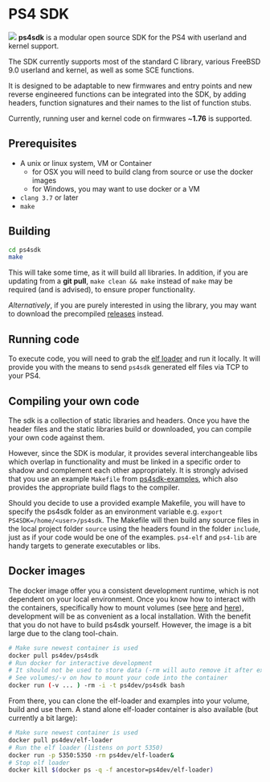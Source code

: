 # PS4 SDK

![](https://avatars0.githubusercontent.com/u/15625873?v=3&s=128)
**ps4sdk** is a modular open source SDK for the PS4 with userland and kernel support.

The SDK currently supports most of the standard C library, various FreeBSD 9.0 userland
 and kernel, as well as some SCE functions.

It is designed to be adaptable to new firmwares and entry points and new reverse engineered
functions can be integrated into the SDK, by adding headers, function signatures and their
names to the list of function stubs.

Currently, running user and kernel code on firmwares ~**1.76** is supported.

## Prerequisites
* A unix or linux system, VM or Container
	* for OSX you will need to build clang from source or use the docker images
	* for Windows, you may want to use docker or a VM
* `clang 3.7` or later
* `make`

## Building
```bash
cd ps4sdk
make
```
This will take some time, as it will build all libraries. In addition, if you are updating
from a **git pull**, `make clean && make` instead of `make` may be required (and is advised),
to ensure proper functionality.

*Alternatively*, if you are purely interested in using the library, you may want to
download the precompiled [releases](https://github.com/ps4dev/ps4sdk/releases) instead.

## Running code

To execute code, you will need to grab the [elf loader](https://github.com/ps4dev/elf-loader) and run it locally.
It will provide you with the means to send `ps4sdk` generated elf files
via TCP to your PS4.

## Compiling your own code
The sdk is a collection of static libraries and headers. Once you have the header files
and the static libraries build or downloaded, you can compile your own code against them.

However, since the SDK is modular, it provides several interchangeable libs which overlap
in functionality and must be linked in a specific order to shadow and complement each
other appropriately. It is strongly advised that you use an example `Makefile` from
[ps4sdk-examples](https://github.com/ps4dev/ps4sdk-examples), which also provides the appropriate build flags
to the compiler.

Should you decide to use a provided example Makefile, you will have to specify the
ps4sdk folder as an environment variable e.g. `export PS4SDK=/home/<user>/ps4sdk`.
The Makefile will then build any source files in the local project folder `source`
using the headers found in the folder `include`, just as if your code would be one
of the examples. `ps4-elf` and `ps4-lib` are handy targets to generate executables
or libs.

## Docker images
The docker image offer you a consistent development runtime, which is not dependent
on your local environment. Once you know how to interact with the containers, specifically
how to mount volumes (see [here](https://docs.docker.com/engine/reference/commandline/volume_create/) and [here](https://docs.docker.com/engine/userguide/containers/dockervolumes/)),
development will be as convenient as a local installation. With the benefit that you
do not have to build ps4sdk yourself. However, the image is a bit large due to the clang tool-chain.

```bash
# Make sure newest container is used
docker pull ps4dev/ps4sdk
# Run docker for interactive development
# It should not be used to store data (-rm will auto remove it after exit)
# See volumes/-v on how to mount your code into the container
docker run (-v ... ) -rm -i -t ps4dev/ps4sdk bash
```

From there, you can clone the elf-loader and examples into your volume, build and use them.
A stand alone elf-loader container is also available (but currently a bit large):

```bash
# Make sure newest container is used
docker pull ps4dev/elf-loader
# Run the elf loader (listens on port 5350)
docker run -p 5350:5350 -rm ps4dev/elf-loader&
# Stop elf loader
docker kill $(docker ps -q -f ancestor=ps4dev/elf-loader)
```
